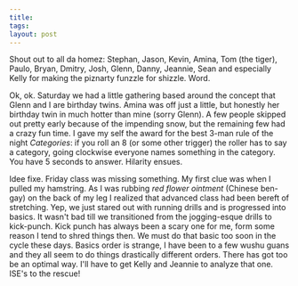 ```yaml
---
title: 
tags: 
layout: post
---
```

Shout out to all da homez: Stephan, Jason, Kevin, Amina, Tom (the tiger), Paulo, Bryan, Dmitry, Josh, Glenn, Danny, Jeannie, Sean and especially Kelly for making the piznarty funzzle for shizzle.  Word. 



Ok, ok.  Saturday we had a little gathering based around the concept that Glenn and I are birthday twins.  Amina was off just a little, but honestly her birthday twin in much hotter than mine (sorry Glenn).  A few people skipped out pretty early because of the impending snow, but the remaining few had a crazy fun time.  I gave my self the award for the best 3-man rule of the night _Categories_: if you roll an 8 (or some other trigger) the roller has to say a category, going clockwise everyone names something in the category.  You have 5 seconds to answer.  Hilarity ensues. 



Idee fixe. Friday class was missing something.  My first clue was when I pulled my hamstring.  As I was rubbing _red flower ointment_ (Chinese ben-gay) on the back of my leg I realized that advanced class had been bereft of stretching.  Yep, we just stared out with running drills and is progressed into basics.  It wasn't bad till we transitioned from the jogging-esque drills to kick-punch.  Kick punch has always been a scary one for me, form some reason I tend to shred things then.  We must do that basic too soon in the cycle these days.  Basics order is strange, I have been to a few wushu guans and they all seem to do things drastically different orders.  There has got too be an optimal way.  I'll have to get Kelly and Jeannie to analyze that one.  ISE's to the rescue!
